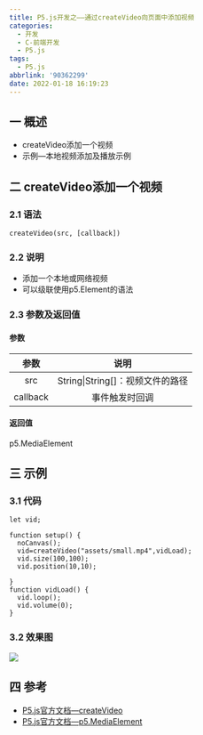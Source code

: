 ```yaml
---
title: P5.js开发之——通过createVideo向页面中添加视频
categories:
  - 开发
  - C-前端开发
  - P5.js
tags:
  - P5.js
abbrlink: '90362299'
date: 2022-01-18 16:19:23
---
```

## 一 概述

* createVideo添加一个视频
* 示例—本地视频添加及播放示例

<!--more-->

## 二 createVideo添加一个视频

### 2.1 语法

```
createVideo(src, [callback])
```

### 2.2 说明

* 添加一个本地或网络视频
* 可以级联使用p5.Element的语法

### 2.3 参数及返回值

#### 参数

|   参数   |               说明               |
| :------: | :------------------------------: |
|   src    | String\|String[]：视频文件的路径 |
| callback |          事件触发时回调          |

#### 返回值

p5.MediaElement

## 三 示例

### 3.1 代码

```
let vid;

function setup() {
  noCanvas();
  vid=createVideo("assets/small.mp4",vidLoad);
  vid.size(100,100);
  vid.position(10,10);

}
function vidLoad() {
  vid.loop();
  vid.volume(0);
}
```

### 3.2 效果图
![][1]

## 四 参考

* [P5.js官方文档—createVideo](https://p5js.org/zh-Hans/reference/#/p5/createVideo)
* [P5.js官方文档—p5.MediaElement](https://p5js.org/zh-Hans/reference/#/p5.MediaElement)



[1]:https://jsd.onmicrosoft.cn/gh/PGzxc/CDN/blog-p5js/p5js-createvideo-sample1.gif